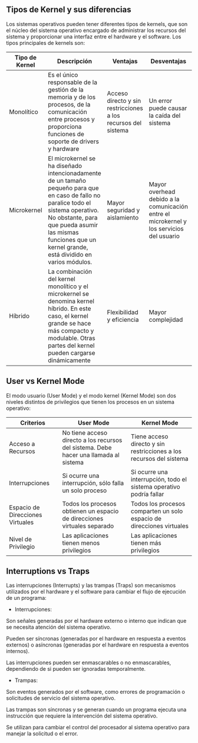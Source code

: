 ## Tipos de Kernel y sus diferencias

  

Los sistemas operativos pueden tener diferentes tipos de kernels, que son el núcleo del sistema operativo encargado de administrar los recursos del sistema y proporcionar una interfaz entre el hardware y el software. Los tipos principales de kernels son:

|Tipo de Kernel  | Descripción |Ventajas|Desventajas|Ejemplos|
|--|--|--|--|--|
|Monolítico|Es el único responsable de la gestión de la memoria y de los procesos, de la comunicación entre procesos y proporciona funciones de soporte de drivers y hardware|Acceso directo y sin restricciones a los recursos del sistema|Un error puede causar la caída del sistema|Linux|
|Microkernel|El microkernel se ha diseñado intencionadamente de un tamaño pequeño para que en caso de fallo no paralice todo el sistema operativo. No obstante, para que pueda asumir las mismas funciones que un kernel grande, está dividido en varios módulos.|Mayor seguridad y aislamiento|Mayor overhead debido a la comunicación entre el microkernel y los servicios del usuario|Minix|
|Híbrido|La combinación del kernel monolítico y el microkernel se denomina kernel híbrido. En este caso, el kernel grande se hace más compacto y modulable. Otras partes del kernel pueden cargarse dinámicamente|Flexibilidad y eficiencia|Mayor complejidad|Microsoft Windows NT|


## User vs Kernel Mode

  

El modo usuario (User Mode) y el modo kernel (Kernel Mode) son dos niveles distintos de privilegios que tienen los procesos en un sistema operativo:

|Criterios  | User Mode |Kernel Mode|
|--|--|--|
|Acceso a Recursos|No tiene acceso directo a los recursos del sistema. Debe hacer una llamada al sistema|Tiene acceso directo y sin restricciones a los recursos del sistema|
|Interrupciones|	Si ocurre una interrupción, sólo falla un solo proceso|Si ocurre una interrupción, todo el sistema operativo podría fallar|
|Espacio de Direcciones Virtuales|Todos los procesos obtienen un espacio de direcciones virtuales separado|Todos los procesos comparten un solo espacio de direcciones virtuales|
|Nivel de Privilegio|Las aplicaciones tienen menos privilegios|Las aplicaciones tienen más privilegios|
## Interruptions vs Traps

  

Las interrupciones (Interrupts) y las trampas (Traps) son mecanismos utilizados por el hardware y el software para cambiar el flujo de ejecución de un programa:

  

- Interrupciones:

  

Son señales generadas por el hardware externo o interno que indican que se necesita atención del sistema operativo.

Pueden ser síncronas (generadas por el hardware en respuesta a eventos externos) o asíncronas (generadas por el hardware en respuesta a eventos internos).

Las interrupciones pueden ser enmascarables o no enmascarables, dependiendo de si pueden ser ignoradas temporalmente.

- Trampas:

  

Son eventos generados por el software, como errores de programación o solicitudes de servicio del sistema operativo.

Las trampas son síncronas y se generan cuando un programa ejecuta una instrucción que requiere la intervención del sistema operativo.

Se utilizan para cambiar el control del procesador al sistema operativo para manejar la solicitud o el error.